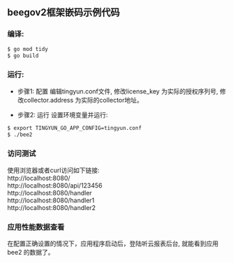 ## beegov2框架嵌码示例代码

### 编译:
```bash
$ go mod tidy
$ go build
```
### 运行:
* 步骤1: 配置
  编辑tingyun.conf文件, 修改license_key 为实际的授权序列号, 修改collector.address 为实际的collector地址。

* 步骤2: 运行
  设置环境变量并运行:
```bash
$ export TINGYUN_GO_APP_CONFIG=tingyun.conf
$ ./bee2
```

### 访问测试
  使用浏览器或者curl访问如下链接: <br/>
  http://localhost:8080/ <br/> 
  http://localhost:8080/api/123456 <br/> 
  http://localhost:8080/handler <br/> 
  http://localhost:8080/handler1 <br/> 
  http://localhost:8080/handler2
  

### 应用性能数据查看
  在配置正确设置的情况下，应用程序启动后，登陆听云报表后台, 就能看到应用 bee2 的数据了。

